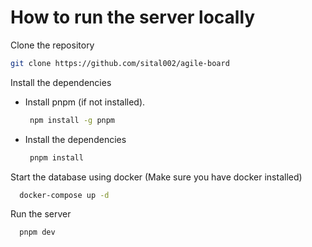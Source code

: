 # How to run the server locally

Clone the repository

  ```bash
  git clone https://github.com/sital002/agile-board
  ```

Install the dependencies

- Install pnpm (if not installed).

   ```bash
    npm install -g pnpm
    ```

- Install the dependencies

   ```bash
    pnpm install
    ```

Start the database using docker (Make sure you have docker installed)

  ```bash
    docker-compose up -d
  ```

Run the server

  ```bash
    pnpm dev
  ```
  
